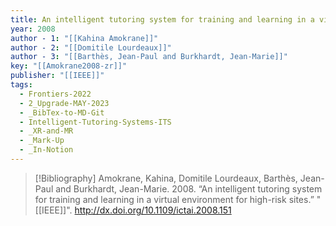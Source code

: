 ```yaml
---
title: An intelligent tutoring system for training and learning in a virtual environment for high-risk sites
year: 2008
author - 1: "[[Kahina Amokrane]]"
author - 2: "[[Domitile Lourdeaux]]"
author - 3: "[[Barthès, Jean-Paul and Burkhardt, Jean-Marie]]"
key: "[[Amokrane2008-zr]]"
publisher: "[[IEEE]]"
tags:
  - Frontiers-2022
  - 2_Upgrade-MAY-2023
  - _BibTex-to-MD-Git
  - Intelligent-Tutoring-Systems-ITS
  - _XR-and-MR
  - _Mark-Up
  - _In-Notion
---
```


> [!Bibliography]
> Amokrane, Kahina, Domitile Lourdeaux, Barthès, Jean-Paul and Burkhardt, Jean-Marie. 2008. “An intelligent tutoring system for training and learning in a virtual environment for high-risk sites.” "[[IEEE]]". http://dx.doi.org/10.1109/ictai.2008.151